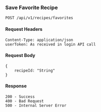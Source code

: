 ### Save Favorite Recipe

```
POST /api/v1/recipes/favorites
```

#### Request Headers

```
Content-Type: application/json
userToken: As received in login API call
```

#### Request Body

```
{
    recipeId: "String"
}
```

#### Response

```
200 - Success
400 - Bad Request
500 - Internal Server Error
```